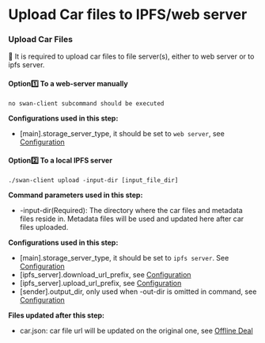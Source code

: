 # Upload Car files to IPFS/web server

### Upload Car Files

🔔 It is required to upload car files to file server(s), either to web server or to ipfs server.

#### Option1️⃣ To a web-server manually

```
no swan-client subcommand should be executed
```

**Configurations used in this step:**

* \[main].storage\_server\_type, it should be set to `web server`, see [Configuration](https://github.com/filswan/go-swan-client/tree/main#Configuration)

#### Option2️⃣ To a local IPFS server

```
./swan-client upload -input-dir [input_file_dir]
```

**Command parameters used in this step:**

* \-input-dir(Required): The directory where the car files and metadata files reside in. Metadata files will be used and updated here after car files uploaded.

**Configurations used in this step:**

* \[main].storage\_server\_type, it should be set to `ipfs server`. See [Configuration](https://github.com/filswan/go-swan-client/tree/main#Configuration)
* \[ipfs\_server].download\_url\_prefix, see [Configuration](https://github.com/filswan/go-swan-client/tree/main#Configuration)
* \[ipfs\_server].upload\_url\_prefix, see [Configuration](https://github.com/filswan/go-swan-client/tree/main#Configuration)
* \[sender].output\_dir, only used when -out-dir is omitted in command, see [Configuration](https://github.com/filswan/go-swan-client/tree/main#Configuration)

**Files updated after this step:**

* car.json: car file url will be updated on the original one, see [Offline Deal](https://github.com/filswan/go-swan-client/tree/main#Offline-Deal)
